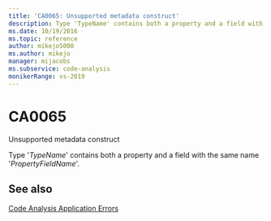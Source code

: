 ```yaml
---
title: 'CA0065: Unsupported metadata construct'
description: Type 'TypeName' contains both a property and a field with the same name 'PropertyFieldName'.
ms.date: 10/19/2016
ms.topic: reference
author: mikejo5000
ms.author: mikejo
manager: mijacobs
ms.subservice: code-analysis
monikerRange: vs-2019
---
```


# CA0065

Unsupported metadata construct

Type '*TypeName*' contains both a property and a field with the same name '*PropertyFieldName*'.

## See also

[Code Analysis Application Errors](../code-quality/code-analysis-application-errors.md)
